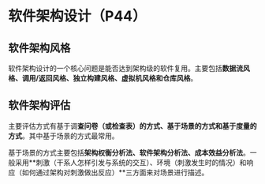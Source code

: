 # 软件架构设计（P44）

## 软件架构风格

软件架构设计的一个核心问题是能否达到架构级的软件复用。主要包括**数据流风格、调用/返回风格、独立构建风格、虚拟机风格和仓库风格**。

## 软件架构评估

主要评估方式有基于调**查问卷（或检查表）的方式、基于场景的方式和基于度量的方式**。其中基于场景的方式最常用。

基于场景的方式主要包括**架构权衡分析法、软件架构分析法、成本效益分析法**。一般采用**刺激（干系人怎样引发与系统的交互）、环境（刺激发生时的情况）和响应（如何通过架构对刺激做出反应）**三方面来对场景进行描述。


